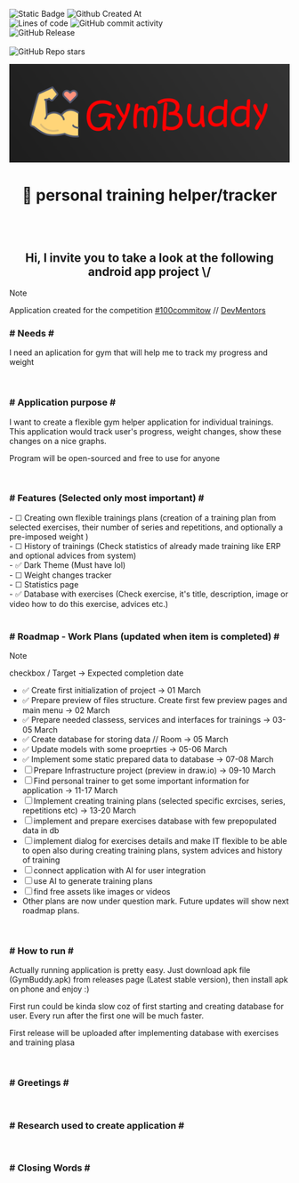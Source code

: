 ![Static Badge](https://img.shields.io/badge/Technology-Kotlin-8A2BE2?style=for-the-badge&logo=kotlin) ![Github Created At](https://img.shields.io/github/created-at/Lewan24/GymBuddy?style=for-the-badge)<br>
![Lines of code](https://tokei.rs/b1/github/Lewan24/GymBuddy?style=for-the-badge) ![GitHub commit activity](https://img.shields.io/github/commit-activity/w/Lewan24/GymBuddy?style=for-the-badge)<br>
![GitHub Release](https://img.shields.io/github/v/release/Lewan24/GymBuddy?style=for-the-badge)<br><br>
![GitHub Repo stars](https://img.shields.io/github/stars/Lewan24/GymBuddy) <br>

![App logo](https://github.com/Lewan24/GymBuddy/blob/main/Resources/GymBuddy-Logo.png)

<h1 align="center">&#x1F4F2; personal training helper/tracker</h1>

<br><br>
 
<h2 align="center">Hi, I invite you to take a look at the following android app project \/</h2>

> [!NOTE]
> <p align="left">Application created for the competition <a href="https://100commitow.pl">#100commitow</a> // <a href="https://devmentors.io/">DevMentors</a></p>

<h3 align="left"># Needs #</h3>
<p align="left">I need an aplication for gym that will help me to track my progress and weight</p>

<br>

<h3 align="left"># Application purpose #</h3>
<p align="left">I want to create a flexible gym helper application for individual trainings.<br>This application would track user's progress, weight changes, show these changes on a nice graphs.</p>
<p align="left">Program will be open-sourced and free to use for anyone</p><br>

<h3 align="left"># Features (Selected only most important) #</h3>
<!-- &#x2610; checkbox empty
     &#x2705; checkbox full green
-->
- &#x2610; Creating own flexible trainings plans (creation of a training plan from selected exercises, their number of series and repetitions, and optionally a pre-imposed weight )<br>
- &#x2610; History of trainings (Check statistics of already made training like ERP and optional advices from system)<br>
- &#x2705; Dark Theme (Must have lol)<br>
- &#x2610; Weight changes tracker<br>
- &#x2610; Statistics page<br>
- &#x2705; Database with exercises (Check exercise, it's title, description, image or video how to do this exercise, advices etc.)<br><br>

<h3 align="left"># Roadmap - Work Plans (updated when item is completed) #</h3>

> [!NOTE]
> <p>checkbox / Target → Expected completion date</p>
<!-- &#x2610; checkbox empty
     &#x2705; checkbox full green
-->
- &#x2705; Create first initialization of project → 01 March<br>
- &#x2705; Prepare preview of files structure. Create first few preview pages and main menu → 02 March<br>
- &#x2705; Prepare needed classess, services and interfaces for trainings → 03-05 March<br>
- &#x2705; Create database for storing data // Room → 05 March<br>
- &#x2705; Update models with some proeprties → 05-06 March<br>
- &#x2705; Implement some static prepared data to database → 07-08 March<br>
- &#x2610; Prepare Infrastructure project (preview in draw.io) → 09-10 March<br>
- &#x2610; Find personal trainer to get some important information for application → 11-17 March<br>
- &#x2610; Implement creating training plans (selected specific exrcises, series, repetitions etc) → 13-20 March<br>
- &#x2610; implement and prepare exercises database with few prepopulated data in db 
- &#x2610; implement dialog for exercises details and make IT flexible to be able to open also during creating training plans, system advices and history of training
- &#x2610; connect application with AI for user integration
- &#x2610; use AI to generate training plans
- &#x2610; find free assets like images or videos
- Other plans are now under question mark. Future updates will show next roadmap plans.
<br>

<h3 align="left"># How to run #</h3>
<p allign="left">Actually running application is pretty easy. Just download apk file (GymBuddy.apk) from releases page (Latest stable version), then install apk on phone and enjoy :)</p>
<p allign="left">First run could be kinda slow coz of first starting and creating database for user. Every run after the first one will be much faster.</p>
<p>First release will be uploaded after implementing database with exercises and training plasa</p>
<br>

<h3 align="left"># Greetings #</h3>
<br>

<h3 align="left"># Research used to create application #</h3>
<br>

<h3 align="left"># Closing Words #</h3>
